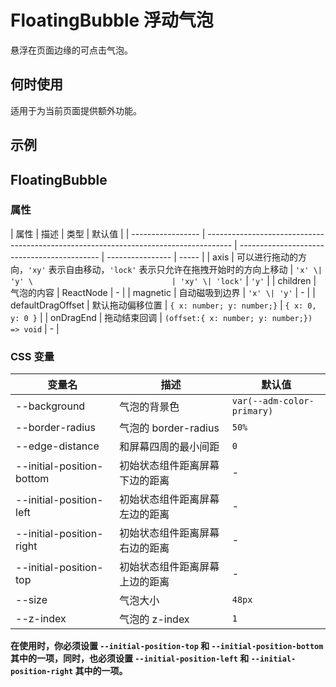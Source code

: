 # FloatingBubble 浮动气泡 <Experimental></Experimental>

悬浮在页面边缘的可点击气泡。

## 何时使用

适用于为当前页面提供额外功能。

## 示例

<code src="./demos/demo1.tsx"></code>

<code src="./demos/demo2.tsx"></code>

<code src="./demos/demo3.tsx"></code>

<code src="./demos/demo4.tsx"></code>

## FloatingBubble

### 属性

| 属性              | 描述                                                                                 | 类型                                        | 默认值           |
| ----------------- | ------------------------------------------------------------------------------------ | ------------------------------------------- | ---------------- | ----- |
| axis              | 可以进行拖动的方向，`'xy'` 表示自由移动，`'lock'` 表示只允许在拖拽开始时的方向上移动 | `'x' \| 'y' \                               | 'xy' \| 'lock'`  | `'y'` |
| children          | 气泡的内容                                                                           | ReactNode                                   | -                |
| magnetic          | 自动磁吸到边界                                                                       | `'x' \| 'y'`                                | -                |
| defaultDragOffset | 默认拖动偏移位置                                                                     | `{ x: number; y: number;}`                  | `{ x: 0, y: 0 }` |
| onDragEnd         | 拖动结束回调                                                                         | `(offset:{ x: number; y: number;}) => void` | -                |

### CSS 变量

| 变量名                    | 描述                           | 默认值                     |
| ------------------------- | ------------------------------ | -------------------------- |
| --background              | 气泡的背景色                   | `var(--adm-color-primary)` |
| --border-radius           | 气泡的 border-radius           | `50%`                      |
| --edge-distance           | 和屏幕四周的最小间距           | `0`                        |
| --initial-position-bottom | 初始状态组件距离屏幕下边的距离 | -                          |
| --initial-position-left   | 初始状态组件距离屏幕左边的距离 | -                          |
| --initial-position-right  | 初始状态组件距离屏幕右边的距离 | -                          |
| --initial-position-top    | 初始状态组件距离屏幕上边的距离 | -                          |
| --size                    | 气泡大小                       | `48px`                     |
| --z-index                 | 气泡的 z-index                 | `1`                        |

**在使用时，你必须设置 `--initial-position-top` 和 `--initial-position-bottom` 其中的一项，同时，也必须设置 `--initial-position-left` 和 `--initial-position-right` 其中的一项。**
